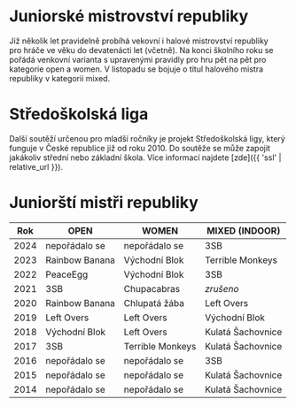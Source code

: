 # Juniorské mistrovství republiky

Již několik let pravidelně probíhá vekovní i halové mistrovství republiky pro&nbsp;hráče ve věku do devatenácti let (včetně). Na konci školního roku se pořádá venkovní varianta s upravenými pravidly pro hru pět na pět pro kategorie open a women. V listopadu se bojuje o titul halového mistra republiky v&nbsp;kategorii mixed.

# Středoškolská liga

Další soutěží určenou pro mladší ročníky je projekt Středoškolská ligy, který funguje v České republice již od roku 2010. Do soutěže se může zapojit jakákoliv střední nebo základní škola. Více informací najdete [zde]({{ 'ssl' | relative_url }}).

# Juniorští mistři republiky

| Rok  | OPEN           | WOMEN            | MIXED (INDOOR)    |
| ---- | -------------- | ---------------- | ----------------- |
| 2024 | nepořádalo se  | nepořádalo se    | 3SB               |
| 2023 | Rainbow Banana | Východní Blok    | Terrible Monkeys  |
| 2022 | PeaceEgg       | Východní Blok    | 3SB               |
| 2021 | 3SB            | Chupacabras      | *zrušeno*         |
| 2020 | Rainbow Banana | Chlupatá žába    | Left Overs        |
| 2019 | Left Overs     | Left Overs       | Východní Blok     |
| 2018 | Východní Blok  | Left Overs       | Kulatá Šachovnice |
| 2017 | 3SB            | Terrible Monkeys | Kulatá Šachovnice |
| 2016 | nepořádalo se  | nepořádalo se    | 3SB               |
| 2015 | nepořádalo se  | nepořádalo se    | Kulatá Šachovnice |
| 2014 | nepořádalo se  | nepořádalo se    | Kulatá Šachovnice |
